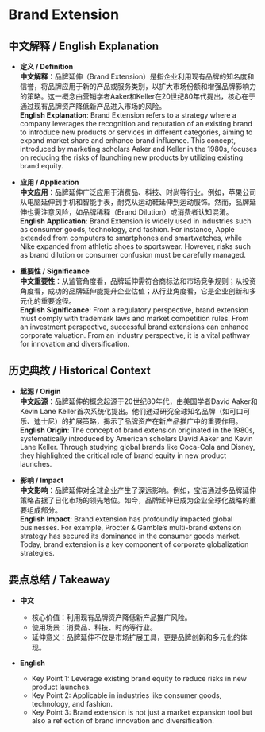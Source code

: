 # Brand Extension

## 中文解释 / English Explanation

* **定义 / Definition**  
  **中文解释**：品牌延伸（Brand Extension）是指企业利用现有品牌的知名度和信誉，将品牌应用于新的产品或服务类别，以扩大市场份额和增强品牌影响力的策略。这一概念由营销学者Aaker和Keller在20世纪80年代提出，核心在于通过现有品牌资产降低新产品进入市场的风险。  
  **English Explanation**: Brand Extension refers to a strategy where a company leverages the recognition and reputation of an existing brand to introduce new products or services in different categories, aiming to expand market share and enhance brand influence. This concept, introduced by marketing scholars Aaker and Keller in the 1980s, focuses on reducing the risks of launching new products by utilizing existing brand equity.

* **应用 / Application**  
  **中文应用**：品牌延伸广泛应用于消费品、科技、时尚等行业。例如，苹果公司从电脑延伸到手机和智能手表，耐克从运动鞋延伸到运动服饰。然而，品牌延伸也需注意风险，如品牌稀释（Brand Dilution）或消费者认知混淆。  
  **English Application**: Brand Extension is widely used in industries such as consumer goods, technology, and fashion. For instance, Apple extended from computers to smartphones and smartwatches, while Nike expanded from athletic shoes to sportswear. However, risks such as brand dilution or consumer confusion must be carefully managed.

* **重要性 / Significance**  
  **中文重要性**：从监管角度看，品牌延伸需符合商标法和市场竞争规则；从投资角度看，成功的品牌延伸能提升企业估值；从行业角度看，它是企业创新和多元化的重要途径。  
  **English Significance**: From a regulatory perspective, brand extension must comply with trademark laws and market competition rules. From an investment perspective, successful brand extensions can enhance corporate valuation. From an industry perspective, it is a vital pathway for innovation and diversification.

## 历史典故 / Historical Context

* **起源 / Origin**  
  **中文起源**：品牌延伸的概念起源于20世纪80年代，由美国学者David Aaker和Kevin Lane Keller首次系统化提出。他们通过研究全球知名品牌（如可口可乐、迪士尼）的扩展策略，揭示了品牌资产在新产品推广中的重要作用。  
  **English Origin**: The concept of brand extension originated in the 1980s, systematically introduced by American scholars David Aaker and Kevin Lane Keller. Through studying global brands like Coca-Cola and Disney, they highlighted the critical role of brand equity in new product launches.

* **影响 / Impact**  
  **中文影响**：品牌延伸对全球企业产生了深远影响。例如，宝洁通过多品牌延伸策略占据了日化市场的领先地位。如今，品牌延伸已成为企业全球化战略的重要组成部分。  
  **English Impact**: Brand extension has profoundly impacted global businesses. For example, Procter & Gamble’s multi-brand extension strategy has secured its dominance in the consumer goods market. Today, brand extension is a key component of corporate globalization strategies.

## 要点总结 / Takeaway

* **中文**  
  - 核心价值：利用现有品牌资产降低新产品推广风险。  
  - 使用场景：消费品、科技、时尚等行业。  
  - 延伸意义：品牌延伸不仅是市场扩展工具，更是品牌创新和多元化的体现。  

* **English**  
  - Key Point 1: Leverage existing brand equity to reduce risks in new product launches.  
  - Key Point 2: Applicable in industries like consumer goods, technology, and fashion.  
  - Key Point 3: Brand extension is not just a market expansion tool but also a reflection of brand innovation and diversification.